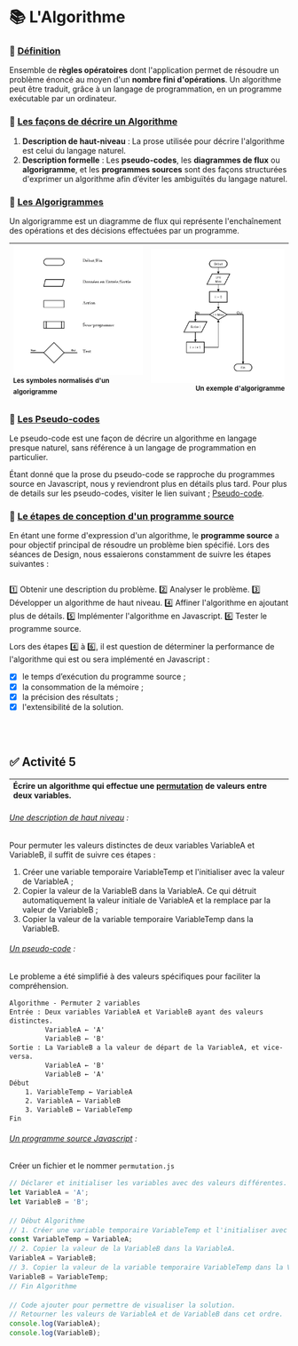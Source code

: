 # 📚 **L'Algorithme**

### 📓 [Définition](https://www.larousse.fr/dictionnaires/francais/algorithme/2238)

Ensemble de **règles opératoires** dont l'application permet de résoudre un problème énoncé au moyen d'un **nombre fini d'opérations**. Un algorithme peut être traduit, grâce à un langage de programmation, en un programme exécutable par un ordinateur.

### 📓 [Les façons de décrire un Algorithme](https://en.wikipedia.org/wiki/Algorithm#Algorithm_example)

1. **Description de haut-niveau** : La prose utilisée pour décrire l'algorithme est celui du langage naturel.
2. **Description formelle** : Les **pseudo-codes**, les **diagrammes de flux** ou **algorigramme**, et les **programmes sources** sont des façons structurées d'exprimer un algorithme afin d’éviter les ambiguïtés du langage naturel.

### 📓 [Les Algorigrammes](https://fr.wikipedia.org/wiki/Organigramme_de_programmation)

Un algorigramme est un diagramme de flux qui représente l'enchaînement des opérations et des décisions effectuées par un programme.

|![](./rsc/algorigramme-symboles.jpg)<br><sup>Les symboles normalisés d'un algorigramme</sup>|![](./rsc/algorigramme-exemple.jpg)<br><sup>Un exemple d'algorigramme</sup>|
| :--- | ---: |

### 📓 [Les Pseudo-codes](https://fr.wikipedia.org/wiki/Pseudo-code)

Le pseudo-code est une façon de décrire un algorithme en langage presque naturel, sans référence à un langage de programmation en particulier.

Étant donné que la prose du pseudo-code se rapproche du programmes source en Javascript, nous y reviendront plus en détails plus tard. Pour plus de details sur les pseudo-codes, visiter le lien suivant ; [Pseudo-code](https://info.blaisepascal.fr/pseudo-code).

### 📓 [Le étapes de conception d'un programme source](https://en.wikipedia.org/wiki/Algorithm#Design)

En étant une forme d'expression d'un algorithme, le **programme source** a pour objectif principal de résoudre un problème bien spécifié. Lors des séances de Design, nous essaierons constamment de suivre les étapes suivantes :

||
|:---|
1️⃣ Obtenir une description du problème.
2️⃣ Analyser le problème.
3️⃣ Développer un algorithme de haut niveau.
4️⃣ Affiner l'algorithme en ajoutant plus de détails.
5️⃣ Implémenter l'algorithme en Javascript.
6️⃣ Tester le programme source.

Lors des étapes 4️⃣ à 6️⃣, il est question de déterminer la performance de l'algorithme qui est ou sera implémenté en Javascript :
- [x] le temps d’exécution du programme source ;
- [x] la consommation de la mémoire ;
- [x] la précision des résultats ;
- [x] l'extensibilité de la solution.
<br>
<br>


## ✅ Activité 5

|Écrire un algorithme qui effectue une [permutation](https://fr.wikipedia.org/wiki/Permutation_(informatique)) de valeurs entre deux variables.|
|:--|
###### <u>Une description de haut niveau</u> :
Pour permuter les valeurs distinctes de deux variables VariableA et VariableB, il suffit de suivre ces étapes :
1. Créer une variable temporaire VariableTemp et l'initialiser avec la valeur de VariableA ;
2. Copier la valeur de la VariableB dans la VariableA. Ce qui détruit automatiquement la valeur initiale de VariableA et la remplace par la valeur de VariableB ;
3. Copier la valeur de la variable temporaire VariableTemp dans la VariableB.
###### <u>Un pseudo-code</u> :
Le probleme a été simplifié à des valeurs spécifiques pour faciliter la compréhension.
```
Algorithme - Permuter 2 variables
Entrée : Deux variables VariableA et VariableB ayant des valeurs distinctes.
         VariableA ← 'A'
         VariableB ← 'B'
Sortie : La VariableB a la valeur de départ de la VariableA, et vice-versa.
         VariableA ← 'B'
         VariableB ← 'A'
Début
    1. VariableTemp ← VariableA
    2. VariableA ← VariableB
    3. VariableB ← VariableTemp
Fin
```
###### <u>Un programme source Javascript</u> :
Créer un fichier et le nommer `permutation.js`
```javascript
// Déclarer et initialiser les variables avec des valeurs différentes.
let VariableA = 'A';
let VariableB = 'B';

// Début Algorithme
// 1. Créer une variable temporaire VariableTemp et l'initialiser avec la valeur de VariableA.
const VariableTemp = VariableA;
// 2. Copier la valeur de la VariableB dans la VariableA.
VariableA = VariableB;
// 3. Copier la valeur de la variable temporaire VariableTemp dans la VariableB.
VariableB = VariableTemp;
// Fin Algorithme

// Code ajouter pour permettre de visualiser la solution.
// Retourner les valeurs de VariableA et de VariableB dans cet ordre.
console.log(VariableA);
console.log(VariableB);
```
